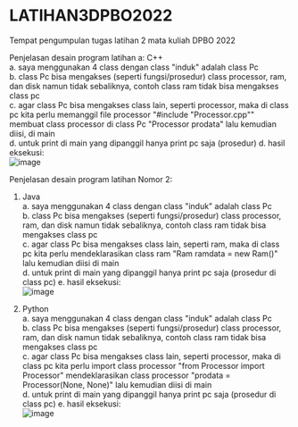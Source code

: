 # LATIHAN3DPBO2022

Tempat pengumpulan tugas latihan 2 mata kuliah DPBO 2022

Penjelasan desain program latihan a:
C++\
  a. saya menggunakan 4 class dengan class "induk" adalah class Pc\
  b. class Pc bisa mengakses (seperti fungsi/prosedur) class processor, ram, dan disk namun tidak sebaliknya, contoh class ram tidak bisa mengakses class pc\
  c. agar class Pc bisa mengakses class lain, seperti processor, maka di class pc kita perlu memanggil file processor "#include "Processor.cpp"" membuat class processor di class Pc "Processor prodata" lalu kemudian diisi, di main\
  d. untuk print di main yang dipanggil hanya print pc saja (prosedur)
  d. hasil eksekusi:\
  ![image](https://user-images.githubusercontent.com/99600360/155891598-97ec4967-3889-49aa-8baf-15616f1eb328.png)

Penjelasan desain program latihan Nomor 2:
1. Java\
  a. saya menggunakan 4 class dengan class "induk" adalah class Pc\
  b. class Pc bisa mengakses (seperti fungsi/prosedur) class processor, ram, dan disk namun tidak sebaliknya, contoh class ram tidak bisa mengakses class pc\
  c. agar class Pc bisa mengakses class lain, seperti ram, maka di class pc kita perlu mendeklarasikan class ram "Ram ramdata = new Ram()" lalu kemudian diisi di main\
  d. untuk print di main yang dipanggil hanya print pc saja (prosedur di class pc)
  e. hasil eksekusi:\
  ![image](https://user-images.githubusercontent.com/99600360/155891433-faa40080-c4d9-4ab6-9662-1a6aa767f483.png)

2. Python\
  a. saya menggunakan 4 class dengan class "induk" adalah class Pc\
  b. class Pc bisa mengakses (seperti fungsi/prosedur) class processor, ram, dan disk namun tidak sebaliknya, contoh class ram tidak bisa mengakses class pc\
  c. agar class Pc bisa mengakses class lain, seperti processor, maka di class pc kita perlu import class processor "from Processor import Processor" mendeklarasikan class processor "prodata = Processor(None, None)" lalu kemudian diisi di main\
  d. untuk print di main yang dipanggil hanya print pc saja (prosedur di class pc)
  e. hasil eksekusi:\
  ![image](https://user-images.githubusercontent.com/99600360/155891533-716141f8-8ace-4fd4-a4d8-9321dd7767d3.png)
